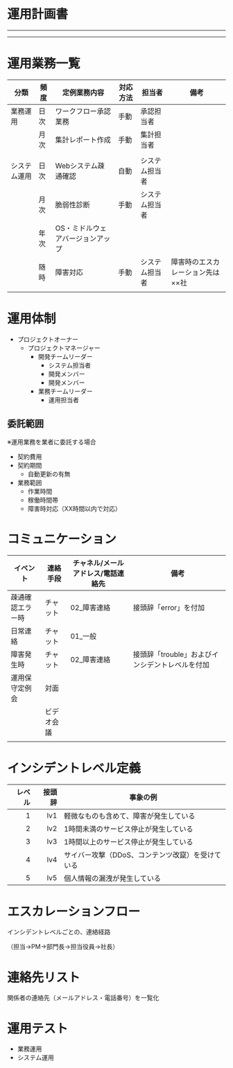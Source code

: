 # 運用計画書

---

---

# 運用業務一覧

| 分類         | 頻度 | 定例業務内容                     | 対応方法 | 担当者         | 備考                             |
| ------------ | ---- | -------------------------------- | -------- | -------------- | -------------------------------- |
| 業務運用     | 日次 | ワークフロー承認業務             | 手動     | 承認担当者     |                                  |
|              | 月次 | 集計レポート作成                 | 手動     | 集計担当者     |                                  |
|              |      |                                  |          |                |                                  |
| システム運用 | 日次 | Webシステム疎通確認              | 自動     | システム担当者 |                                  |
|              | 月次 | 脆弱性診断                       | 手動     | システム担当者 |                                  |
|              | 年次 | OS・ミドルウェアバージョンアップ |          |                |                                  |
|              | 随時 | 障害対応                         | 手動     | システム担当者 | 障害時のエスカレーション先は××社 |
|              |      |                                  |          |                |                                  |

# 運用体制

- プロジェクトオーナー
  - プロジェクトマネージャー
    - 開発チームリーダー
      - システム担当者
      - 開発メンバー
      - 開発メンバー
    - 業務チームリーダー
      - 運用担当者

## 委託範囲

※運用業務を業者に委託する場合

- 契約費用
- 契約期間
  - 自動更新の有無
- 業務範囲
  - 作業時間
  - 稼働時間帯
  - 障害時対応（XX時間以内で対応）

# コミュニケーション

| イベント         | 連絡手段   | チャネル/メールアドレス/電話連絡先 | 備考                                            |
| ---------------- | ---------- | ---------------------------------- | ----------------------------------------------- |
| 疎通確認エラー時 | チャット   | 02_障害連絡                        | 接頭辞「error」を付加                           |
| 日常連絡         | チャット   | 01_一般                            |                                                 |
| 障害発生時       | チャット   | 02_障害連絡                        | 接頭辞「trouble」およびインシデントレベルを付加 |
| 運用保守定例会   | 対面       |                                    |                                                 |
|                  | ビデオ会議 |                                    |                                                 |
|                  |            |                                    |                                                 |

# インシデントレベル定義

| レベル | 接頭辞 | 事象の例                                         |
| -----: | -----: | ------------------------------------------------ |
|      1 |    lv1 | 軽微なものも含めて、障害が発生している           |
|      2 |    lv2 | 1時間未満のサービス停止が発生している            |
|      3 |    lv3 | 1時間以上のサービス停止が発生している            |
|      4 |    lv4 | サイバー攻撃（DDoS、コンテンツ改竄）を受けている |
|      5 |    lv5 | 個人情報の漏洩が発生している                     |

# エスカレーションフロー

インシデントレベルごとの、連絡経路

（担当→PM→部門長→担当役員→社長）

# 連絡先リスト

関係者の連絡先（メールアドレス・電話番号）を一覧化

# 運用テスト

- 業務運用
- システム運用
